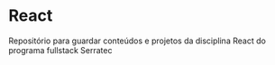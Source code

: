 # React
Repositório para guardar conteúdos e projetos da disciplina React do programa fullstack Serratec
